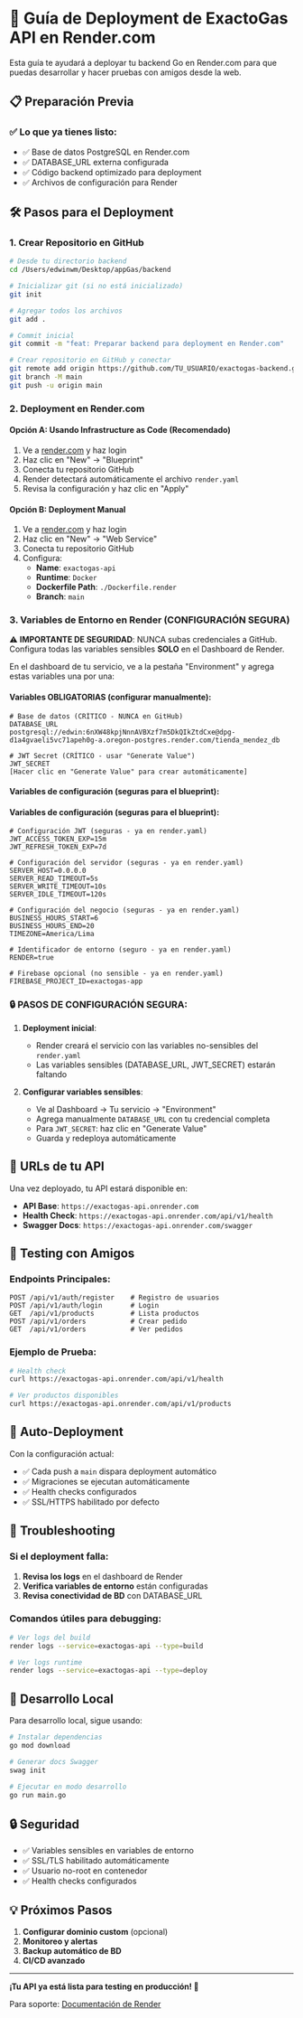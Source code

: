 # 🚀 Guía de Deployment de ExactoGas API en Render.com

Esta guía te ayudará a deployar tu backend Go en Render.com para que puedas desarrollar y hacer pruebas con amigos desde la web.

## 📋 Preparación Previa

### ✅ Lo que ya tienes listo:
- ✅ Base de datos PostgreSQL en Render.com
- ✅ DATABASE_URL externa configurada
- ✅ Código backend optimizado para deployment
- ✅ Archivos de configuración para Render

## 🛠️ Pasos para el Deployment

### 1. **Crear Repositorio en GitHub**

```bash
# Desde tu directorio backend
cd /Users/edwinwm/Desktop/appGas/backend

# Inicializar git (si no está inicializado)
git init

# Agregar todos los archivos
git add .

# Commit inicial
git commit -m "feat: Preparar backend para deployment en Render.com"

# Crear repositorio en GitHub y conectar
git remote add origin https://github.com/TU_USUARIO/exactogas-backend.git
git branch -M main
git push -u origin main
```

### 2. **Deployment en Render.com**

#### Opción A: Usando Infrastructure as Code (Recomendado)
1. Ve a [render.com](https://render.com) y haz login
2. Haz clic en "New" → "Blueprint"
3. Conecta tu repositorio GitHub
4. Render detectará automáticamente el archivo `render.yaml`
5. Revisa la configuración y haz clic en "Apply"

#### Opción B: Deployment Manual
1. Ve a [render.com](https://render.com) y haz login
2. Haz clic en "New" → "Web Service"
3. Conecta tu repositorio GitHub
4. Configura:
   - **Name**: `exactogas-api`
   - **Runtime**: `Docker`
   - **Dockerfile Path**: `./Dockerfile.render`
   - **Branch**: `main`

### 3. **Variables de Entorno en Render (CONFIGURACIÓN SEGURA)**

⚠️ **IMPORTANTE DE SEGURIDAD**: NUNCA subas credenciales a GitHub. Configura todas las variables sensibles **SOLO** en el Dashboard de Render.

En el dashboard de tu servicio, ve a la pestaña "Environment" y agrega estas variables una por una:

#### **Variables OBLIGATORIAS (configurar manualmente):**
```env
# Base de datos (CRÍTICO - NUNCA en GitHub)
DATABASE_URL
postgresql://edwin:6nXW48kpjNnnAVBXzf7m5DkQIkZtdCxe@dpg-d1a4gvaeli5vc71apeh0g-a.oregon-postgres.render.com/tienda_mendez_db

# JWT Secret (CRÍTICO - usar "Generate Value")
JWT_SECRET
[Hacer clic en "Generate Value" para crear automáticamente]
```

#### **Variables de configuración (seguras para el blueprint):**

#### **Variables de configuración (seguras para el blueprint):**
```env
# Configuración JWT (seguras - ya en render.yaml)
JWT_ACCESS_TOKEN_EXP=15m
JWT_REFRESH_TOKEN_EXP=7d

# Configuración del servidor (seguras - ya en render.yaml)
SERVER_HOST=0.0.0.0
SERVER_READ_TIMEOUT=5s
SERVER_WRITE_TIMEOUT=10s
SERVER_IDLE_TIMEOUT=120s

# Configuración del negocio (seguras - ya en render.yaml)
BUSINESS_HOURS_START=6
BUSINESS_HOURS_END=20
TIMEZONE=America/Lima

# Identificador de entorno (seguro - ya en render.yaml)
RENDER=true

# Firebase opcional (no sensible - ya en render.yaml)
FIREBASE_PROJECT_ID=exactogas-app
```

### 🔒 **PASOS DE CONFIGURACIÓN SEGURA:**

1. **Deployment inicial**:
   - Render creará el servicio con las variables no-sensibles del `render.yaml`
   - Las variables sensibles (DATABASE_URL, JWT_SECRET) estarán faltando

2. **Configurar variables sensibles**:
   - Ve al Dashboard → Tu servicio → "Environment"
   - Agrega manualmente `DATABASE_URL` con tu credencial completa
   - Para `JWT_SECRET`: haz clic en "Generate Value" 
   - Guarda y redeploya automáticamente

## 🔗 URLs de tu API

Una vez deployado, tu API estará disponible en:
- **API Base**: `https://exactogas-api.onrender.com`
- **Health Check**: `https://exactogas-api.onrender.com/api/v1/health`
- **Swagger Docs**: `https://exactogas-api.onrender.com/swagger`

## 🧪 Testing con Amigos

### Endpoints Principales:
```
POST /api/v1/auth/register    # Registro de usuarios
POST /api/v1/auth/login       # Login
GET  /api/v1/products         # Lista productos
POST /api/v1/orders           # Crear pedido
GET  /api/v1/orders           # Ver pedidos
```

### Ejemplo de Prueba:
```bash
# Health check
curl https://exactogas-api.onrender.com/api/v1/health

# Ver productos disponibles
curl https://exactogas-api.onrender.com/api/v1/products
```

## 🔄 Auto-Deployment

Con la configuración actual:
- ✅ Cada push a `main` dispara deployment automático
- ✅ Migraciones se ejecutan automáticamente
- ✅ Health checks configurados
- ✅ SSL/HTTPS habilitado por defecto

## 🐛 Troubleshooting

### Si el deployment falla:
1. **Revisa los logs** en el dashboard de Render
2. **Verifica variables de entorno** están configuradas
3. **Revisa conectividad de BD** con DATABASE_URL

### Comandos útiles para debugging:
```bash
# Ver logs del build
render logs --service=exactogas-api --type=build

# Ver logs runtime
render logs --service=exactogas-api --type=deploy
```

## 📱 Desarrollo Local

Para desarrollo local, sigue usando:
```bash
# Instalar dependencias
go mod download

# Generar docs Swagger
swag init

# Ejecutar en modo desarrollo
go run main.go
```

## 🔒 Seguridad

- ✅ Variables sensibles en variables de entorno
- ✅ SSL/TLS habilitado automáticamente
- ✅ Usuario no-root en contenedor
- ✅ Health checks configurados

## 💡 Próximos Pasos

1. **Configurar dominio custom** (opcional)
2. **Monitoreo y alertas**
3. **Backup automático de BD**
4. **CI/CD avanzado**

---

**¡Tu API ya está lista para testing en producción! 🎉**

Para soporte: [Documentación de Render](https://render.com/docs)
